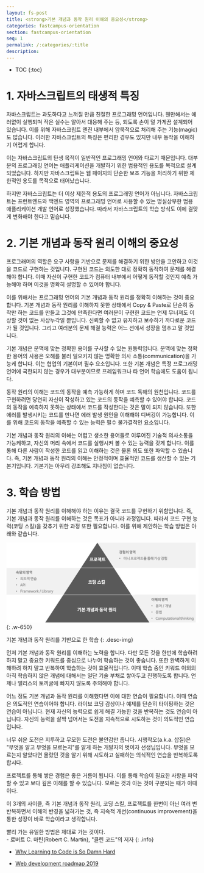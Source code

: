 ```yaml
---
layout: fs-post
title: <strong>기본 개념과 동작 원리 이해의 중요성</strong>
categories: fastcampus-orientation
section: fastcampus-orientation
seq: 1
permalink: /:categories/:title
description:
---
```


* TOC
{:toc}

# 1. 자바스크립트의 태생적 특징

자바스크립트는 과도하다고 느껴질 만큼 친절한 프로그래밍 언어입니다. 웬만해서는 에러없이 실행되며 작은 실수는 알아서 대응해 주는 등, 되도록 손이 덜 가게끔 설계되어 있습니다. 이를 위해 자바스크립트 엔진 내부에서 암묵적으로 처리해 주는 기능(magic)도 많습니다. 이러한 자바스크립트의 특징은 편리한 경우도 있지만 내부 동작을 이해하기 어렵게 합니다.

이는 자바스크립트의 탄생 목적이 일반적인 프로그래밍 언어와 다르기 때문입니다. 대부분의 프로그래밍 언어는 애플리케이션을 개발하기 위한 범용적인 용도를 목적으로 설계되었습니다. 하지만 자바스크립트는 웹 페이지의 단순한 보조 기능을 처리하기 위한 제한적인 용도를 목적으로 태어났습니다.

하지만 자바스크립트는 더 이상 제한적 용도의 프로그래밍 언어가 아닙니다. 자바스크립트는 프런트엔드와 백엔드 영역의 프로그래밍 언어로 사용할 수 있는 명실상부한 범용 애플리케이션 개발 언어로 성장했습니다. 따라서 자바스크립트의 학습 방식도 이에 걸맞게 변화해야 한다고 믿습니다.

# 2. 기본 개념과 동작 원리 이해의 중요성

프로그래머의 역할은 요구 사항을 기반으로 문제를 해결하기 위한 방안을 고안하고 이것을 코드로 구현하는 것입니다. 구현된 코드는 의도한 대로 정확히 동작하여 문제를 해결해야 합니다. 이때 자신이 구현한 코드가 컴퓨터 내부에서 어떻게 동작할 것인지 예측 가능해야 하며 이것을 명확히 설명할 수 있어야 합니다.

이를 위해서는 프로그래밍 언어의 기본 개념과 동작 원리를 정확히 이해하는 것이 중요합니다. 기본 개념과 동작 원리를 이해하지 못한 상태에서 Copy & Paste로 단순히 동작만 하는 코드를 만들고 그것에 만족한다면 여러분이 구현한 코드는 언제 무너져도 이상할 것이 없는 사상누각일 뿐입니다. 신뢰할 수 없고 유지하고 보수하기 까다로운 코드가 될 것입니다. 그리고 여러분의 문제 해결 능력은 어느 선에서 성장을 멈추고 말 것입니다.

기본 개념은 문맥에 맞는 정확한 용어를 구사할 수 있는 원동력입니다. 문맥에 맞는 정확한 용어의 사용은 오해를 불러 일으키지 않는 명확한 의사 소통(communication)을 가능케 합니다. 이는 협업의 기본이며 필수 요소입니다. 또한 기본 개념은 특정 프로그래밍 언어에 국한되지 않는 경우가 대부분이므로 프레임워크나 타 언어 학습에도 도움이 됩니다.

동작 원리의 이해는 코드의 동작을 예측 가능하게 하며 코드 독해의 원천입니다. 코드를 구현하려면 당연히 자신이 작성하고 있는 코드의 동작을 예측할 수 있어야 합니다. 코드의 동작을 예측하지 못하는 상태에서 코드를 작성한다는 것은 말이 되지 않습니다. 또한 에러를 발생시키는 코드를 만나면 에러 발생 원인을 이해해야 디버깅이 가능합니다. 이를 위해 코드의 동작을 예측할 수 있는 능력은 필수 불가결적인 요소입니다.

기본 개념과 동작 원리의 이해는 어렵고 생소한 용어들로 이루어진 기술적 의사소통을 가능케하고, 자신의 머리 속에서 코드를 실행시켜 볼 수 있는 능력을 갖게 합니다. 이를 통해 다른 사람이 작성한 코드를 읽고 이해하는 것은 물론 의도 또한 파악할 수 있습니다. 즉, 기본 개념과 동작 원리의 이해는 안정적이며 효율적인 코드를 생산할 수 있는 기본기입니다. 기본기는 아무리 강조해도 지나침이 없습니다.

# 3. 학습 방법

기본 개념과 동작 원리를 이해해야 하는 이유는 결국 코드를 구현하기 위함입니다. 즉, 기본 개념과 동작 원리를 이해하는 것은 목표가 아니라 과정입니다. 따라서 코드 구현 능력(코딩 스킬)을 갖추기 위한 과정 또한 필요합니다. 이를 위해 제안하는 학습 방법은 아래와 같습니다.

![](/assets/fs-images/0-1.png)
{: .w-650}

기본 개념과 동작 원리를 기반으로 한 학습
{: .desc-img}

먼저 기본 개념과 동작 원리를 이해하는 노력을 합니다. 다만 모든 것을 한번에 학습하려 하지 말고 중요한 키워드를 중심으로 나누어 학습하는 것이 좋습니다. 또한 완벽하게 이해하려 하지 말고 반복하여 학습하는 것이 효율적입니다. 이때 학습 중인 키워드 이외의 아직 학습하지 않은 개념에 대해서는 일단 기술 부채로 쌓아두고 진행하도록 합니다. 언제나 앨리스의 토끼굴에 빠지지 않도록 주의해야 합니다.

어느 정도 기본 개념과 동작 원리를 이해했다면 이에 대한 연습이 필요합니다. 이때 연습은 의도적인 연습이어야 합니다. 라이브 코딩 감상이나 예제를 단순히 타이핑하는 것은 연습이 아닙니다. 현재 자신의 능력으로 쉽게 해결 가능한 것을 반복하는 것도 연습이 아닙니다. 자신의 능력을 살짝 넘어서는 도전을 지속적으로 시도하는 것이 의도적인 연습입니다.

너무 쉬운 도전은 지루하고 무모한 도전은 불안감만 줍니다. 시행착오(a.k.a. 삽질)은 "무엇을 알고 무엇을 모르는지"를 알게 하는 개발자의 벗이자 선생님입니다. 무엇을 모르는지 알았다면 몰랐던 것을 알기 위해 시도하고 실패하는 의식적인 연습을 반복하도록 합시다.

프로젝트를 통해 쌓은 경험은 좋은 거름이 됩니다. 이를 통해 학습이 필요한 사항을 파악할 수 있고 보다 깊은 이해를 할 수 있습니다. 모르는 것과 아는 것이 구분되는 때가 이때이다.

이 3개의 사이클, 즉 기본 개념과 동작 원리, 코딩 스킬, 프로젝트를 한번이 아닌 여러 번 반복하면서 이해의 반경을 넓혀가는 것, 즉 지속적 개선(continuous improvement)을 통한 성장이 바로 학습이라고 생각합니다.

빨리 가는 유일한 방법은 제대로 가는 것이다.<br> - 로버트 C. 마틴(Robert C. Martin), "클린 코드"의 저자
{: .info}

* [Why Learning to Code is So Damn Hard](https://www.vikingcodeschool.com/posts/why-learning-to-code-is-so-damn-hard)

* [Web development roadmap 2019](https://github.com/kamranahmedse/developer-roadmap)
